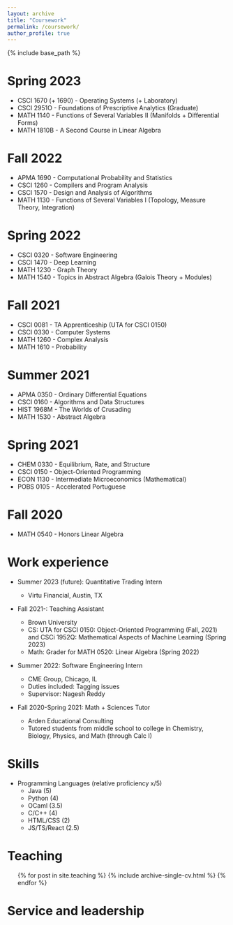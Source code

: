 ```yaml
---
layout: archive
title: "Coursework"
permalink: /coursework/
author_profile: true
---
```


{% include base_path %}

Spring 2023
======
* CSCI 1670 (+ 1690) - Operating Systems (+ Laboratory)
* CSCI 2951O - Foundations of Prescriptive Analytics (Graduate)
* MATH 1140 - Functions of Several Variables II (Manifolds + Differential Forms)
* MATH 1810B - A Second Course in Linear Algebra


Fall 2022
======
* APMA 1690 - Computational Probability and Statistics
* CSCI 1260 - Compilers and Program Analysis
* CSCI 1570 - Design and Analysis of Algorithms
* MATH 1130 - Functions of Several Variables I (Topology, Measure Theory, Integration)

Spring 2022
======
* CSCI 0320 - Software Engineering
* CSCI 1470 - Deep Learning
* MATH 1230 - Graph Theory
* MATH 1540 - Topics in Abstract Algebra (Galois Theory + Modules)

Fall 2021
======
* CSCI 0081 - TA Apprenticeship (UTA for CSCI 0150)
* CSCI 0330 - Computer Systems
* MATH 1260 - Complex Analysis
* MATH 1610 - Probability

Summer 2021
======
* APMA 0350 - Ordinary Differential Equations
* CSCI 0160 - Algorithms and Data Structures
* HIST 1968M - The Worlds of Crusading
* MATH 1530 - Abstract Algebra

Spring 2021
======
* CHEM 0330 - Equilibrium, Rate, and Structure
* CSCI 0150 - Object-Oriented Programming
* ECON 1130 - Intermediate Microeconomics (Mathematical)
* POBS 0105 - Accelerated Portuguese

Fall 2020
======
* MATH 0540 - Honors Linear Algebra


 

Work experience
======
* Summer 2023 (future): Quantitative Trading Intern
  * Virtu Financial, Austin, TX

* Fall 2021-: Teaching Assistant
  * Brown University
  * CS: UTA for CSCI 0150: Object-Oriented Programming (Fall, 2021) and CSCi 1952Q: Mathematical Aspects of Machine Learning (Spring 2023)
  * Math: Grader for MATH 0520: Linear Algebra (Spring 2022)

* Summer 2022: Software Engineering Intern
  * CME Group, Chicago, IL
  * Duties included: Tagging issues
  * Supervisor: Nagesh Reddy

* Fall 2020-Spring 2021: Math + Sciences Tutor
  * Arden Educational Consulting
  * Tutored students from middle school to college in Chemistry, Biology, Physics, and Math (through Calc I)


  
Skills
======
* Programming Languages (relative proficiency x/5)
  * Java (5)
  * Python (4)
  * OCaml (3.5)
  * C/C++ (4)
  * HTML/CSS (2)
  * JS/TS/React (2.5)


  
Teaching
======
  <ul>{% for post in site.teaching %}
    {% include archive-single-cv.html %}
  {% endfor %}</ul>
  
Service and leadership
======

